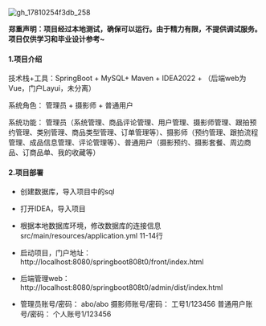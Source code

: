 ![gh_17810254f3db_258](https://github.com/user-attachments/assets/7c4c9aa5-ef3f-4bc5-be21-f5d4500683cd)

**郑重声明：项目经过本地测试，确保可以运行。由于精力有限，不提供调试服务。项目仅供学习和毕业设计参考~**

#### 1.项目介绍

技术栈+工具：SpringBoot + MySQL+ Maven + IDEA2022 + （后端web为Vue，门户Layui，未分离）

系统角色： 管理员 + 摄影师 + 普通用户

系统功能： 管理员（系统管理、商品评论管理、用户管理、摄影师管理、跟拍预约管理、类别管理、商品类型管理、订单管理等）、摄影师（预约管理、跟拍流程管理、成品信息管理、评论管理等）、普通用户（摄影预约、摄影套餐、周边商品、订商品单、我的收藏等）

#### 2.项目部署

- 创建数据库，导入项目中的sql

- 打开IDEA，导入项目

- 根据本地数据库环境，修改数据库的连接信息src/main/resources/application.yml 11-14行

- 启动项目，门户地址：http://localhost:8080/springboot808t0/front/index.html

- 后端管理web： http://localhost:8080/springboot808t0/admin/dist/index.html

-  管理员账号/密码： abo/abo 摄影师账号/密码： 工号1/123456  普通用户账号/密码： 个人账号1/123456

